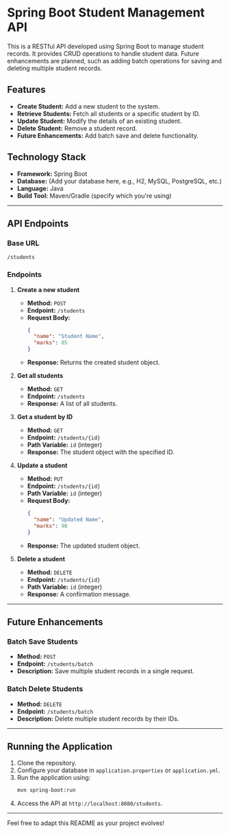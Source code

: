 # Spring Boot Student Management API

This is a RESTful API developed using Spring Boot to manage student records. It provides CRUD operations to handle student data. Future enhancements are planned, such as adding batch operations for saving and deleting multiple student records.

## Features

- **Create Student:** Add a new student to the system.
- **Retrieve Students:** Fetch all students or a specific student by ID.
- **Update Student:** Modify the details of an existing student.
- **Delete Student:** Remove a student record.
- **Future Enhancements:** Add batch save and delete functionality.

## Technology Stack

- **Framework:** Spring Boot
- **Database:** (Add your database here, e.g., H2, MySQL, PostgreSQL, etc.)
- **Language:** Java
- **Build Tool:** Maven/Gradle (specify which you're using)

---

## API Endpoints

### Base URL
`/students`

### Endpoints
1. **Create a new student**
    - **Method:** `POST`
    - **Endpoint:** `/students`
    - **Request Body:**
      ```json
      {
        "name": "Student Name",
        "marks": 85
      }
      ```
    - **Response:** Returns the created student object.

2. **Get all students**
    - **Method:** `GET`
    - **Endpoint:** `/students`
    - **Response:** A list of all students.

3. **Get a student by ID**
    - **Method:** `GET`
    - **Endpoint:** `/students/{id}`
    - **Path Variable:** `id` (integer)
    - **Response:** The student object with the specified ID.

4. **Update a student**
    - **Method:** `PUT`
    - **Endpoint:** `/students/{id}`
    - **Path Variable:** `id` (integer)
    - **Request Body:**
      ```json
      {
        "name": "Updated Name",
        "marks": 90
      }
      ```
    - **Response:** The updated student object.

5. **Delete a student**
    - **Method:** `DELETE`
    - **Endpoint:** `/students/{id}`
    - **Path Variable:** `id` (integer)
    - **Response:** A confirmation message.

---

## Future Enhancements

### Batch Save Students
- **Method:** `POST`
- **Endpoint:** `/students/batch`
- **Description:** Save multiple student records in a single request.

### Batch Delete Students
- **Method:** `DELETE`
- **Endpoint:** `/students/batch`
- **Description:** Delete multiple student records by their IDs.

---

## Running the Application

1. Clone the repository.
2. Configure your database in `application.properties` or `application.yml`.
3. Run the application using:
   ```bash
   mvn spring-boot:run
   ```
4. Access the API at `http://localhost:8080/students`.

---

Feel free to adapt this README as your project evolves!